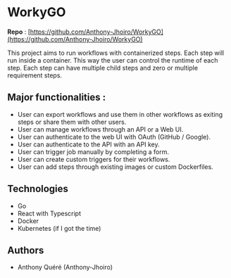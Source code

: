 # WorkyGO

**Repo** : [https://github.com/Anthony-Jhoiro/WorkyGO](https://github.com/Anthony-Jhoiro/WorkyGO)

This project aims to run workflows with containerized steps. Each step will run inside a container. This way the user can control the runtime of each step. Each step can have multiple child steps and zero or multiple requirement steps.

## Major functionalities :
- User can export workflows and use them in other workflows as exiting steps or share them with other users.
- User can manage workflows through an API or a Web UI.
- User can authenticate to the web UI with OAuth (GitHub / Google).
- User can authenticate to the API with an API key.
- User can trigger job manually by completing a form.
- User can create custom triggers for their workflows.
- User can add steps through existing images or custom Dockerfiles.

## Technologies
- Go
- React with Typescript
- Docker
- Kubernetes (if I got the time)

## Authors 
- Anthony Quéré (Anthony-Jhoiro)

